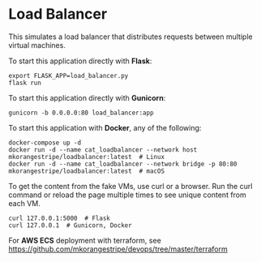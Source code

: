 # Load Balancer

This simulates a load balancer that distributes requests between multiple virtual machines.

To start this application directly with **Flask**:

```shell script
export FLASK_APP=load_balancer.py
flask run
```

To start this application directly with **Gunicorn**:
```shell script
gunicorn -b 0.0.0.0:80 load_balancer:app
```

To start this application with **Docker**, any of the following:

```shell script
docker-compose up -d
docker run -d --name cat_loadbalancer --network host mkorangestripe/loadbalancer:latest  # Linux
docker run -d --name cat_loadbalancer --network bridge -p 80:80 mkorangestripe/loadbalancer:latest  # macOS
```

To get the content from the fake VMs, use curl or a browser.  Run the curl command or reload the page multiple times to see unique content from each VM.

```shell script
curl 127.0.0.1:5000  # Flask
curl 127.0.0.1  # Gunicorn, Docker
```

For **AWS ECS** deployment with terraform, see https://github.com/mkorangestripe/devops/tree/master/terraform

